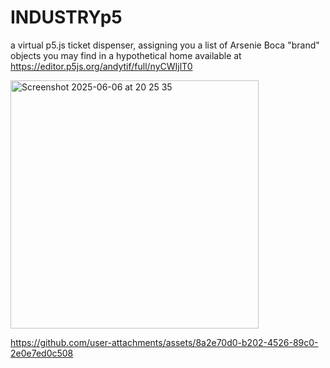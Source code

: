 # INDUSTRYp5
a virtual p5.js ticket dispenser, assigning you a list of Arsenie Boca "brand" objects 
you may find in a hypothetical home
available at https://editor.p5js.org/andytif/full/nyCWIjlT0


<img width="397" alt="Screenshot 2025-06-06 at 20 25 35" src="https://github.com/user-attachments/assets/b1f5c1c7-e399-4082-b7eb-323b7709d2dc" />

https://github.com/user-attachments/assets/8a2e70d0-b202-4526-89c0-2e0e7ed0c508

